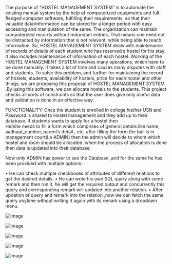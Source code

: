 The purpose of “HOSTEL MANAGEMENT SYSTEM” is to automate the existing manual system by the help of computerized equipments and full- fledged computer software, fulfilling their requirements, so that their valuable data/information can be stored for a longer  period with easy accessing and manipulation of the same. The organization can maintain computerized records without redundant entries. That means one need not be distracted by information that is not relevant, while being able to reach information.
So, HOSTEL MANAGEMENT SYSTEM deals with maintenance of records of details of each student who has reserved a hostel for his stay. It also includes maintenance of information of each hostel. Working of the HOSTEL MANAGEMENT SYSTEM involves many operations, which have to be  done manually. It takes a lot of time and causes many disputes with staff and students. To solve this problem, and further for maintaining the record of hostels, students, availability of hostels, price for each hostel and other things, we are proposing this proposal of HOSTEL MANAGEMENT SYSTEM .By using this software, we can allocate hostels to the students. This project checks all sorts of constraints so that the user does give only useful data and validation is done in an effective way.

FUNCTIONALITY:
Once the student is enrolled in college his/her USN and Password is  shared to Hostel management and they add up to their database. If students wants to apply for a hostel then  
He/she needs to fill a form which comprises of general details like name, aadhaar_number, parent’s detail , etc. after filling the form the ball is in management court(i.e ADMIN) then the admin will decide to whom which hostel and room should be allocated .when the process of allocation is done then data is updated into their database.

Now only ADMIN has power to see the Database ,and for the same he has been provided with multiple options-

•	He can check multiple checkboxes of attributes of different relations to get the desired details.
•	 He can write his own SQL query along with some remark and then run it, he will get the required output and concurrently this query and corresponding remark will updated into another relation.
•	After updation of query and remark into the relation ,now we can fetch the same query anytime without writing it again with its remark using a dropdown menu.

![image](https://user-images.githubusercontent.com/84096511/191335247-c2601436-3bf4-479c-9e48-d61236070914.png)



![image](https://user-images.githubusercontent.com/84096511/191335274-b351a72e-9fe6-4645-9cdb-f0d0ef8ca120.png)



![image](https://user-images.githubusercontent.com/84096511/191335300-25d549fd-1f24-4a01-b6f2-e1436634de45.png)



![image](https://user-images.githubusercontent.com/84096511/191335352-8bff7982-e1da-4ec8-8055-c4a59187d7b6.png)



![image](https://user-images.githubusercontent.com/84096511/191335324-34cdf3d2-a932-46f2-9dd7-962b66053350.png)



